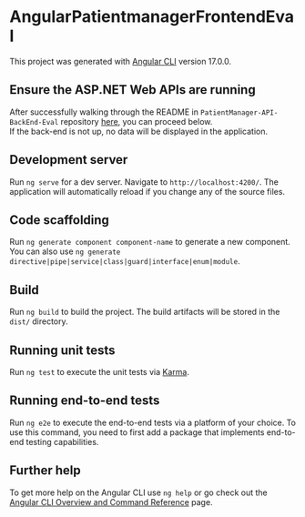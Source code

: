 # AngularPatientmanagerFrontendEval

This project was generated with [Angular CLI](https://github.com/angular/angular-cli) version 17.0.0.

## Ensure the ASP.NET Web APIs are running
After successfully walking through the README in `PatientManager-API-BackEnd-Eval` repository [here](https://github.com/emilcobarrubia/PatientManager-API-BackEnd-Eval), you can proceed below.  
If the back-end is not up, no data will be displayed in the application.

## Development server

Run `ng serve` for a dev server. Navigate to `http://localhost:4200/`. The application will automatically reload if you change any of the source files.

## Code scaffolding

Run `ng generate component component-name` to generate a new component. You can also use `ng generate directive|pipe|service|class|guard|interface|enum|module`.

## Build

Run `ng build` to build the project. The build artifacts will be stored in the `dist/` directory.

## Running unit tests

Run `ng test` to execute the unit tests via [Karma](https://karma-runner.github.io).

## Running end-to-end tests

Run `ng e2e` to execute the end-to-end tests via a platform of your choice. To use this command, you need to first add a package that implements end-to-end testing capabilities.

## Further help

To get more help on the Angular CLI use `ng help` or go check out the [Angular CLI Overview and Command Reference](https://angular.io/cli) page.

